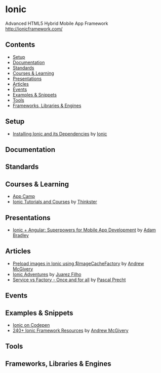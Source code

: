 # Ionic

Advanced HTML5 Hybrid Mobile App Framework  
http://ionicframework.com/

## Contents

- [Setup](#setup)
- [Documentation](#documentation)
- [Standards](#standards)
- [Courses & Learning](#courses--learning)
- [Presentations](#presentations)
- [Articles](#articles)
- [Events](#events)
- [Examples & Snippets](#examples--snippets)
- [Tools](#tools)
- [Frameworks, Libraries & Engines](#frameworks-libraries--engines)

## Setup

- [Installing Ionic and its Dependencies](http://ionicframework.com/docs/guide/installation.html) by
  [Ionic](http://ionicframework.com/)

## Documentation

## Standards

## Courses & Learning

- [App Camp](http://appcamp.io/)
- [Ionic Tutorials and Courses](https://thinkster.io/topics/ionic) by
  [Thinkster](https://thinkster.io/)

## Presentations

- [Ionic + Angular: Superpowers for Mobile App Development](http://adamdbradley.github.io/ionic-present/)
  by [Adam Bradley](https://github.com/adamdbradley)

## Articles

- [Preload images in Ionic using $ImageCacheFactory](http://mcgivery.com/preload-images-ionic/) by
  [Andrew McGivery](http://mcgivery.com/)
- [Ionic Adventures](https://github.com/juarezpaf/ionic-adventures) by
  [Juarez Filho](https://github.com/juarezpaf)
- [Service vs Factory - Once and for all](http://blog.thoughtram.io/angular/2015/07/07/service-vs-factory-once-and-for-all.html)
  by [Pascal Precht](https://twitter.com/PascalPrecht)

## Events

## Examples & Snippets

- [Ionic on Codepen](http://codepen.io/ionic/)
- [240+ Ionic Framework Resources](http://mcgivery.com/100-ionic-framework-resources/) by
  [Andrew McGivery](http://mcgivery.com/)

## Tools

## Frameworks, Libraries & Engines
